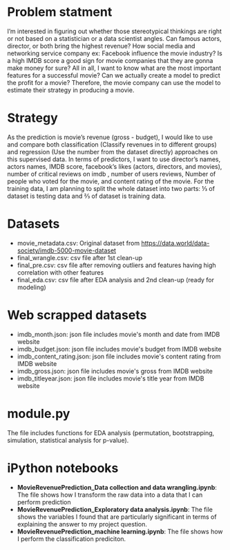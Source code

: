 # Problem statment
I’m interested in figuring out whether those stereotypical thinkings are right or not based on a
statistician or a data scientist angles. Can famous actors, director, or both bring the highest
revenue? How social media and networking service company ex: Facebook influence the movie
industry? Is a high IMDB score a good sign for movie companies that they are gonna make
money for sure? All in all, I want to know what are the most important features for a successful
movie? Can we actually create a model to predict the profit for a movie? Therefore, the movie
company can use the model to estimate their strategy in producing a movie.

# Strategy
As the prediction is movie’s revenue (gross - budget), I would like to use and compare both
classification (Classify revenues in to different groups) and regression (Use the number from the
dataset directly) approaches on this supervised data. In terms of predictors, I want to use
director’s names, actors names, IMDB score, facebook’s likes (actors, directors, and movies),
number of critical reviews on imdb , number of users reviews, Number of people who voted for
the movie, and content rating of the movie.
For the training data, I am planning to split the whole dataset into two parts: ⅓ of dataset is
testing data and ⅔ of dataset is training data.

# Datasets
* movie_metadata.csv: Original dataset from https://data.world/data-society/imdb-5000-movie-dataset
* final_wrangle.csv: csv file after 1st clean-up 
* final_pre.csv: csv file after removing outliers and features having high correlation with other features
* final_eda.csv: csv file after EDA analysis and 2nd clean-up (ready for modeling)

# Web scrapped datasets
* imdb_month.json: json file includes movie's month and date from IMDB website
* imdb_budget.json: json file includes movie's budget from IMDB website
* imdb_content_rating.json: json file includes movie's content rating from IMDB website
* imdb_gross.json: json file includes movie's gross from IMDB website
* imdb_titleyear.json: json file includes movie's title year from IMDB website

# module.py
The file includes functions for EDA analysis (permutation, bootstrapping, simulation, statistical analysis for p-value).

# iPython notebooks
* **MovieRevenuePrediction_Data collection and data wrangling.ipynb**: The file shows how I transform the raw data into a data that I can perform prediction
* **MovieRevenuePrediction_Exploratory data analysis.ipynb**: The file shows the variables I found that are particularly significant in terms of explaining the answer to my project question.
* **MovieRevenuePrediction_machine learning.ipynb**: The file shows how I perform the classification prediciton.
